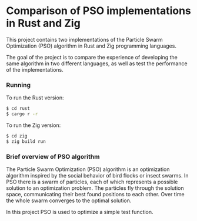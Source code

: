 # Comparison of PSO implementations in Rust and Zig
This project contains two implementations of the Particle Swarm Optimization (PSO) algorithm in Rust and Zig programming languages.

The goal of the project is to compare the experience of developing the same algorithm in two different languages, as well as test the performance of the implementations.

### Running
To run the Rust version:

```bash
$ cd rust
$ cargo r -r
```


To run the Zig version:
```bash
$ cd zig
$ zig build run
````

### Brief overview of PSO algorithm
The Particle Swarm Optimization (PSO) algorithm is an optimization algorithm inspired by the social behavior of bird flocks or insect swarms. In PSO there is a swarm of particles, each of which represents a possible solution to an optimization problem. The particles fly through the solution space, communicating their best found positions to each other. Over time the whole swarm converges to the optimal solution.

In this project PSO is used to optimize a simple test function.